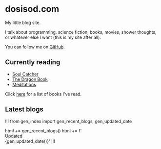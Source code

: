 # dosisod.com

My little blog site.

I talk about programming, science fiction, books, movies, shower
thoughts, or whatever else I want (this is my site after all).

You can follow me on [GitHub](https://github.com/dosisod).

## Currently reading

* [Soul Catcher](https://www.amazon.com/dp/1614750645)
* [The Dragon Book](https://suif.stanford.edu/dragonbook/)
* [Meditations](http://classics.mit.edu/Antoninus/meditations.html)

Click [here](/blog/finished-books.html) for a list of books I've read.

## Latest blogs

!!!
from gen_index import gen_recent_blogs, gen_updated_date

html += gen_recent_blogs()
html += f'<br><span class="gray">Updated {gen_updated_date()}</span>'
!!!


<style>.gray { white-space: pre-wrap; }</style>
